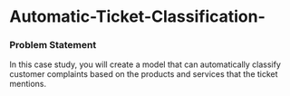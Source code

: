 # Automatic-Ticket-Classification-

### Problem Statement
In this case study, you will create a model that can automatically classify customer complaints based on the products and services that the ticket mentions.
